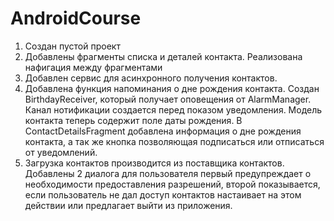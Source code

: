 # AndroidCourse
1. Создан пустой проект
2. Добавлены фрагменты списка и деталей контакта. Реализована нафигация между фрагментами
3. Добавлен сервис для асинхронного получения контактов.
4. Добавлена функция напоминания о дне рождения контакта. Создан BirthdayReceiver, который получает оповещения от AlarmManager.
	Канал нотификации создается перед показом уведомления. Модель контакта теперь содержит поле даты рождения.
	В ContactDetailsFragment добавлена информация о дне рождения контакта, а так же кнопка позволяющая подписаться или отписаться от уведомлений.
5. Загрузка контактов производится из поставщика контактов.
   Добавлены 2 диалога для пользователя первый предупреждает о необходимости предоставления разрешений,
   второй показывается, если пользователь не дал доступ контактов настаивает на этом действии или предлагает выйти из приложения.